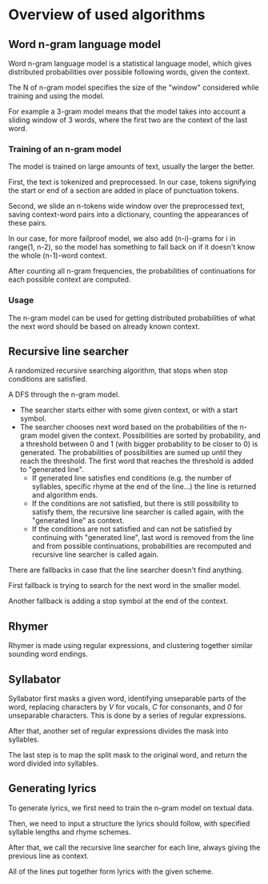 # Overview of used algorithms

## Word n-gram language model

Word n-gram language model is a statistical language model, which gives distributed probabilities over possible following words, given the context.

The N of n-gram model specifies the size of the "window" considered while training and using the model.

For example a 3-gram model means that the model takes into account a sliding window of 3 words, where the first two are the context of the last word.

### Training of an n-gram model

The model is trained on large amounts of text, usually the larger the better. 

First, the text is tokenized and preprocessed. In our case, tokens signifying the start or end of a section are added in place of punctuation tokens.

Second, we slide an n-tokens wide window over the preprocessed text, saving context-word pairs into a dictionary, counting the appearances of these pairs.

In our case, for more failproof model, we also add (n-i)-grams for i in range(1, n-2), so the model has something to fall back on if it doesn't know the whole (n-1)-word context.

After counting all n-gram frequencies, the probabilities of continuations for each possible context are computed.

### Usage

The n-gram model can be used for getting distributed probabilities of what the next word should be based on already known context.

## Recursive line searcher

A randomized recursive searching algorithm, that stops when stop conditions are satisfied. 

A DFS through the n-gram model.

- The searcher starts either with some given context, or with a start symbol.
- The searcher chooses next word based on the probabilities of the n-gram model given the context. Possibilities are sorted by probability, and a threshold between 0 and 1 (with bigger probability to be closer to 0) is generated. The probabilities of possibilities are sumed up until they reach the threshold. The first word that reaches the threshold is added to "generated line".
    - If generated line satisfies end conditions (e.g. the number of syllables, specific rhyme at the end of the line...) the line is returned and algorithm ends.
    - If the conditions are not satisfied, but there is still possibility to satisfy them, the recursive line searcher is called again, with the "generated line" as context.
    - If the conditions are not satisfied and can not be satisfied by continuing with "generated line", last word is removed from the line and from possible continuations, probabilities are recomputed and recursive line searcher is called again.

There are fallbacks in case that the line searcher doesn't find anything.

First fallback is trying to search for the next word in the smaller model.

Another fallback is adding a stop symbol at the end of the context.

## Rhymer

Rhymer is made using regular expressions, and clustering together similar sounding word endings.

## Syllabator

Syllabator first masks a given word, identifying unseparable parts of the word, replacing characters by *V* for vocals, *C* for consonants, and *0* for unseparable characters. This is done by a series of regular expressions.

After that, another set of regular expressions divides the mask into syllables.

The last step is to map the split mask to the original word, and return the word divided into syllables.

## Generating lyrics

To generate lyrics, we first need to train the n-gram model on textual data.

Then, we need to input a structure the lyrics should follow, with specified syllable lengths and rhyme schemes.

After that, we call the recursive line searcher for each line, always giving the previous line as context.

All of the lines put together form lyrics with the given scheme.